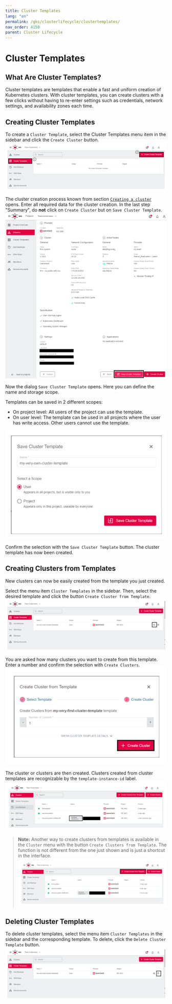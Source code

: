 ```yaml
---
title: Cluster Templates
lang: "en"
permalink: /gks/clusterlifecycle/clustertemplates/
nav_order: 4150
parent: Cluster Lifecycle
---
```

# Cluster Templates

## What Are Cluster Templates?

Cluster templates are templates that enable a fast and uniform creation of Kubernetes clusters. With cluster templates, you can create clusters with a few clicks without having to re-enter settings such as credentials, network settings, and availability zones each time.

## Creating Cluster Templates

To create a `Cluster Template`, select the Cluster Templates menu item in the sidebar and click the `Create Cluster` button.
![Empty Overview](../images/ClusTempl01.png)

The cluster creation process known from section [`Creating a cluster`](/gks/clusterlifecycle/creatingacluster/) opens. Enter all required data  for the cluster creation. In the last step "Summary", do **not** click on `Create Cluster` but on `Save Cluster Template`.
![Save Cluster Template](../images/ClusTempl02.png)

Now the dialog `Save Cluster Template` opens. Here you can define the name and storage scope.

Templates can be saved in 2 different scopes:

* On project level: All users of the project can use the template.
* On user level: The template can be used in all projects where the user has write access. Other users cannot use the template.

![Save Cluster Template](../images/ClusTempl03.png)

Confirm the selection with the `Save Cluster Template` button. The cluster template has now been created.

## Creating Clusters from Templates

New clusters can now be easily created from the template you just created.

Select the menu item `Cluster Templates` in the sidebar. Then, select the desired template and click the button `Create Cluster from Template`.
![Create Cluster from Template](../images/ClusTempl04.png)

You are asked how many clusters you want to create from this template. Enter a number and confirm the selection with `Create Clusters`.
![Template Create Cluster](../images/ClusTempl05.png)

The cluster or clusters are then created. Clusters created from cluster templates are recognizable by the `template-instance-id` label.
![Cluster Overview New Cluster](../images/ClusTempl06.png)

> **Note:**
> Another way to create clusters from templates is available in the `Cluster` menu with the button `Create Clusters from Template`. The function is not different from the one just shown and is just a shortcut in the interface.
![Cluster Overview Create Alternative](../images/ClusTempl07.png)

## Deleting Cluster Templates

To delete cluster templates, select the menu item `Cluster Templates` in the sidebar and the corresponding template. To delete, click the `Delete Cluster Template` button.
![Template Delete](../images/ClusTempl08.png)
